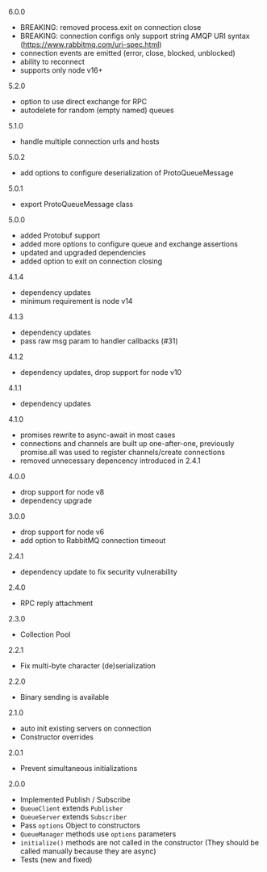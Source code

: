 6.0.0
- BREAKING: removed process.exit on connection close
- BREAKING: connection configs only support string AMQP URI syntax (https://www.rabbitmq.com/uri-spec.html)
- connection events are emitted (error, close, blocked, unblocked)
- ability to reconnect
- supports only node v16+

5.2.0
- option to use direct exchange for RPC
- autodelete for random (empty named) queues

5.1.0
- handle multiple connection urls and hosts

5.0.2
- add options to configure deserialization of ProtoQueueMessage

5.0.1
- export ProtoQueueMessage class

5.0.0
- added Protobuf support
- added more options to configure queue and exchange assertions
- updated and upgraded dependencies
- added option to exit on connection closing

4.1.4
- dependency updates
- minimum requirement is node v14

4.1.3
- dependency updates
- pass raw msg param to handler callbacks (#31)

4.1.2
- dependency updates, drop support for node v10

4.1.1
- dependency updates 

4.1.0
- promises rewrite to async-await in most cases
- connections and channels are built up one-after-one, previously promise.all was used to register channels/create connections
- removed unnecessary depencency introduced in 2.4.1

4.0.0
- drop support for node v8
- dependency upgrade

3.0.0
- drop support for node v6
- add option to RabbitMQ connection timeout

2.4.1
- dependency update to fix security vulnerability

2.4.0
- RPC reply attachment

2.3.0
- Collection Pool

2.2.1
- Fix multi-byte character (de)serialization

2.2.0
- Binary sending is available

2.1.0
- auto init existing servers on connection
- Constructor overrides

2.0.1
- Prevent simultaneous initializations

2.0.0
- Implemented Publish / Subscribe
- `QueueClient` extends `Publisher`
- `QueueServer` extends `Subscriber`
- Pass `options` Object to constructors
- `QueueManager` methods use `options` parameters
- `initialize()` methods are not called in the constructor
   (They should be called manually because they are async)
- Tests (new and fixed)
